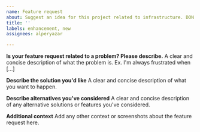 ```yaml
---
name: Feature request
about: Suggest an idea for this project related to infrastructure. DON'T USE THIS TEMPLATE FOR CONTENT REQUESTS
title: ''
labels: enhancement, new
assignees: alperyazar

---
```


**Is your feature request related to a problem? Please describe.**
A clear and concise description of what the problem is. Ex. I'm always frustrated when [...]

**Describe the solution you'd like**
A clear and concise description of what you want to happen.

**Describe alternatives you've considered**
A clear and concise description of any alternative solutions or features you've considered.

**Additional context**
Add any other context or screenshots about the feature request here.
